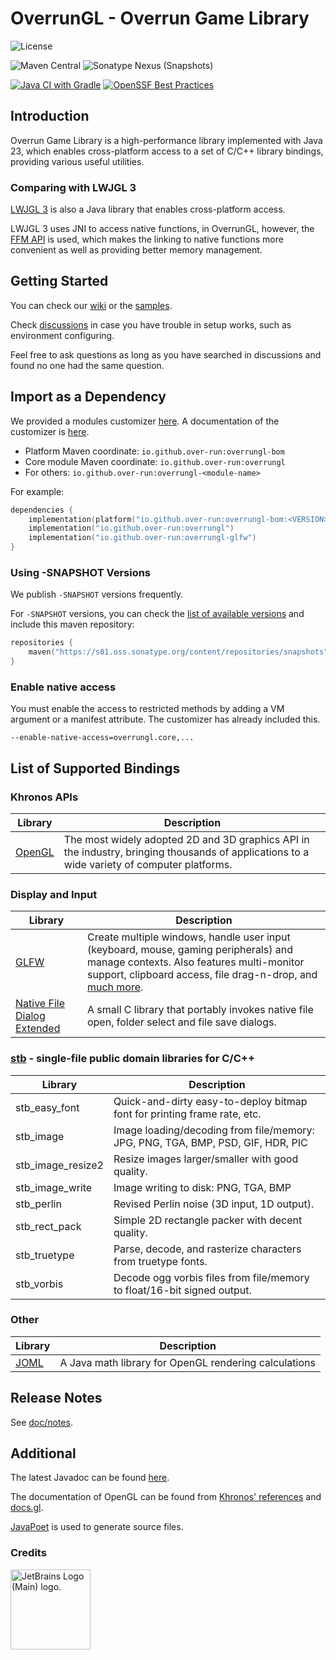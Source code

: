 # OverrunGL - Overrun Game Library

![License](https://img.shields.io/github/license/Over-Run/overrungl)

![Maven Central](https://img.shields.io/maven-central/v/io.github.over-run/overrungl)
![Sonatype Nexus (Snapshots)](https://img.shields.io/nexus/s/io.github.over-run/overrungl?server=https%3A%2F%2Fs01.oss.sonatype.org)

[![Java CI with Gradle](https://github.com/Over-Run/overrungl/actions/workflows/gradle.yml/badge.svg?event=push)](https://github.com/Over-Run/overrungl/actions/workflows/gradle.yml)
[![OpenSSF Best Practices](https://www.bestpractices.dev/projects/8279/badge)](https://www.bestpractices.dev/projects/8279)

## Introduction

Overrun Game Library is a high-performance library implemented with Java 23,
which enables cross-platform access to a set of C/C++ library bindings, providing various useful utilities.

### Comparing with LWJGL 3

[LWJGL 3](https://github.com/LWJGL/lwjgl3) is also a Java library that enables cross-platform access.

LWJGL 3 uses JNI to access native functions, in OverrunGL, however,
the [FFM API](https://openjdk.org/jeps/454) is used, which makes the linking to native functions more convenient
as well as providing better memory management.

## Getting Started

You can check our [wiki](https://github.com/Over-Run/overrungl/wiki) or
the [samples](modules/samples/src/test/java/overrungl/demo).

Check [discussions](https://github.com/Over-Run/overrungl/discussions) in case you have trouble in setup works, such as environment configuring.

Feel free to ask questions as long as you have searched in discussions and found no one had the same question.

## Import as a Dependency

We provided a modules customizer [here](https://over-run.github.io/overrungl-gen/).
A documentation of the customizer is [here](doc/customizer/doc_on_customizer.md).

- Platform Maven coordinate: `io.github.over-run:overrungl-bom`
- Core module Maven coordinate: `io.github.over-run:overrungl`
- For others: `io.github.over-run:overrungl-<module-name>`

For example:

```kotlin
dependencies {
    implementation(platform("io.github.over-run:overrungl-bom:<VERSION>"))
    implementation("io.github.over-run:overrungl")
    implementation("io.github.over-run:overrungl-glfw")
}
```

### Using -SNAPSHOT Versions

We publish `-SNAPSHOT` versions frequently.

For `-SNAPSHOT` versions, you can check
the [list of available versions](https://s01.oss.sonatype.org/content/repositories/snapshots/io/github/over-run/overrungl/maven-metadata.xml)
and include this maven repository:

```kotlin
repositories {
    maven("https://s01.oss.sonatype.org/content/repositories/snapshots")
}
```

### Enable native access

You must enable the access to restricted methods by adding a VM argument or a manifest attribute.
The customizer has already included this.

```
--enable-native-access=overrungl.core,...
```

## List of Supported Bindings

### Khronos APIs

| Library                                   | Description                                                                                                                                 |
|-------------------------------------------|---------------------------------------------------------------------------------------------------------------------------------------------|
| [OpenGL](https://www.khronos.org/opengl/) | The most widely adopted 2D and 3D graphics API in the industry, bringing thousands of applications to a wide variety of computer platforms. |

### Display and Input

| Library                                                                          | Description                                                                                                                                                                                                                                |
|----------------------------------------------------------------------------------|--------------------------------------------------------------------------------------------------------------------------------------------------------------------------------------------------------------------------------------------|
| [GLFW](http://www.glfw.org/)                                                     | Create multiple windows, handle user input (keyboard, mouse, gaming peripherals) and manage contexts. Also features multi-monitor support, clipboard access, file drag-n-drop, and [much more](http://www.glfw.org/docs/latest/news.html). |
| [Native File Dialog Extended](https://github.com/btzy/nativefiledialog-extended) | A small C library that portably invokes native file open, folder select and file save dialogs.                                                                                                                                             |

### [stb](https://github.com/nothings/stb) - single-file public domain libraries for C/C++

| Library           | Description                                                                     |
|-------------------|---------------------------------------------------------------------------------|
| stb_easy_font     | Quick-and-dirty easy-to-deploy bitmap font for printing frame rate, etc.        |
| stb_image         | Image loading/decoding from file/memory: JPG, PNG, TGA, BMP, PSD, GIF, HDR, PIC |
| stb_image_resize2 | Resize images larger/smaller with good quality.                                 |
| stb_image_write   | Image writing to disk: PNG, TGA, BMP                                            |
| stb_perlin        | Revised Perlin noise (3D input, 1D output).                                     |
| stb_rect_pack     | Simple 2D rectangle packer with decent quality.                                 |
| stb_truetype      | Parse, decode, and rasterize characters from truetype fonts.                    |
| stb_vorbis        | Decode ogg vorbis files from file/memory to float/16-bit signed output.         |

### Other

| Library                                 | Description                                           |
|-----------------------------------------|-------------------------------------------------------|
| [JOML](https://github.com/JOML-CI/JOML) | A Java math library for OpenGL rendering calculations |

## Release Notes

See [doc/notes](doc/notes/README.md).

## Additional

The latest Javadoc can be found [here](https://over-run.github.io/overrungl/).

The documentation of OpenGL can be found from [Khronos' references](https://registry.khronos.org/OpenGL-Refpages/gl4/) and [docs.gl](https://docs.gl/).

[JavaPoet](https://github.com/palantir/javapoet) is used to generate source files.

### Credits

[<img src="https://resources.jetbrains.com/storage/products/company/brand/logos/jb_beam.png" alt="JetBrains Logo (Main) logo." width="128" height="128">](https://jb.gg/OpenSourceSupport)
